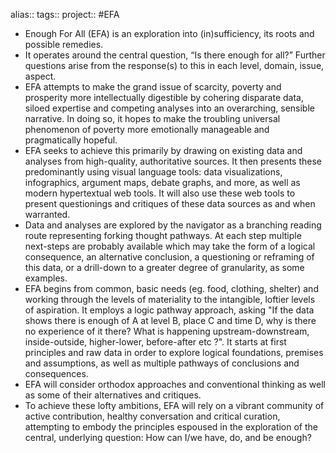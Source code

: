 alias::
tags::
project:: #EFA

- Enough For All (EFA) is an exploration into (in)sufficiency, its roots and possible remedies.
- It operates around the central question, “Is there enough for all?” Further questions arise from the response(s) to this in each level, domain, issue, aspect.
- EFA attempts to make the grand issue of scarcity, poverty and prosperity more intellectually digestible by cohering disparate data, siloed expertise and competing analyses into an overarching, sensible narrative. In doing so, it hopes to make the troubling universal phenomenon of poverty more emotionally manageable and pragmatically hopeful.
- EFA seeks to achieve this primarily by drawing on existing data and analyses from high-quality, authoritative sources. It then presents these predominantly using visual language tools: data visualizations, infographics, argument maps, debate graphs, and more, as well as modern hypertextual web tools. It will also use these web tools to present questionings and critiques of these data sources as and when warranted.
- Data and analyses are explored by the navigator as a branching reading route representing forking thought pathways. At each step multiple next-steps are probably available which may take the form of a logical consequence, an alternative conclusion, a questioning or reframing of this data, or a drill-down to a greater degree of granularity, as some examples.
- EFA begins from common, basic needs (eg. food, clothing, shelter) and working through the levels of materiality to the intangible, loftier levels of aspiration. It employs a logic pathway approach, asking "If the data shows there is enough of A at level B, place C and time D, why is there no experience of it there? What is happening upstream-downstream, inside-outside, higher-lower, before-after etc ?". It starts at first principles and raw data in order to explore logical foundations, premises and assumptions, as well as multiple pathways of conclusions and consequences.
- EFA will consider orthodox approaches and conventional thinking as well as some of their alternatives and critiques.
- To achieve these lofty ambitions, EFA will rely on a vibrant community of active contribution, healthy conversation and critical curation, attempting to embody the principles espoused in the exploration of the central, underlying question: How can I/we have, do, and be enough?